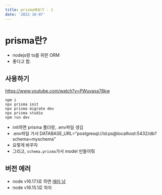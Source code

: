```yaml
---
title: prisma해보기 - 1
date: '2022-10-07'
---
```


# prisma란?
- nodejs랑 ts를 위한 ORM
- 좋다고 함.

## 사용하기
https://www.youtube.com/watch?v=PWuvaxa78kw
```shell
npm i
npx prisma init
npx prisma migrate dev
npx prisma studio
npm run dev
```

- init하면 prisma 폴더랑, .env파일 생김
- .env파일 가서 DATABASE_URL="postgresql://id:ps@localhost:5432/db?schema=myschema"
- 요렇게 바꾸자
- 그리고, ```schema.prisma```가서 model 만들어줘

## 버전 에러
- node v16.17.1로 하면 [에러 남](https://github.com/prisma/prisma/issues/14834)
- node v16.15.1로 하자

